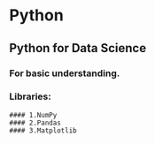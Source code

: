 # Python

## Python for Data Science

### For basic understanding.

### Libraries:
	#### 1.NumPy	
 	#### 2.Pandas
	#### 3.Matplotlib
